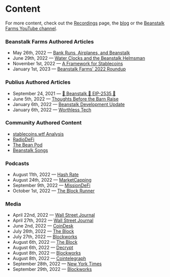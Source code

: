 # Content

For more content, check out the [Recordings](https://community.bean.money/recordings) page, the [blog](https://bean.money/blog) or the [Beanstalk Farms YouTube channel](https://www.youtube.com/c/BeanstalkFarms/videos).&#x20;

### Beanstalk Farms Authored Articles

* May 26th, 2022 — [Bank Runs, Airplanes, and Beanstalk](https://bean.money/blog/bank-runs-airplanes-and-beanstalk)
* June 29th, 2022 — [Water Clocks and the Beanstalk Helmsman](https://bean.money/blog/water-clocks-and-the-beanstalk-helmsman)
* November 1st, 2022 — [A Framework for Stablecoins](https://bean.money/blog/a-framework-for-stablecoins)
* January 1st, 2023 — [Beanstalk Farms' 2022 Roundup](https://bean.money/blog/beanstalk-farms-2022-roundup)

### Publius Authored Articles

* September 24, 2021 — [🌱 Beanstalk 🤝 EIP-2535 💎](https://publius.money/blog/2021-09-24-beanstalk-eip-2535)
* June 5th, 2022 — [Thoughts Before the Barn Raise](https://publius.money/blog/2022-06-05-thoughts-before-the-barn-raise)
* January 6th, 2022 — [Beanstalk Development Update](https://publius.money/blog/2023-01-06-beanstalk-development-update)
* January 6th, 2022 — [Worthless Tech](https://publius.money/blog/2023-01-06-worthless-tech)

### Community Authored Content

* [stablecoins.wtf Analysis](https://stablecoins.wtf/articles/beanstalk-protocol)
* [RadioDeFi](https://www.radio-defi.com/)
* [The Bean Pod](https://www.youtube.com/playlist?list=PLyqLJA5Mbo9a6kL3vhJGM0HtRjqALfoD\_)
* [Beanstalk Songs](https://www.youtube.com/playlist?list=PLyqLJA5Mbo9Y9ZA7m2qip8tdNY37HBAlo)

### Podcasts

* August 11th, 2022 — [Hash Rate](https://www.youtube.com/watch?v=YD08SefiJ8Q)
* August 24th, 2022 — [MarketCapping](https://youtu.be/5LHsIES6THs)
* September 9th, 2022 — [MissionDeFi](https://youtu.be/hotl8RA-IxY)
* October 1st, 2022 — [The Block Runner](https://www.youtube.com/watch?v=8GTXUJV6mLs)

### Media

* April 22nd, 2022 — [Wall Street Journal](https://www.wsj.com/articles/crypto-thieves-get-bolder-by-the-heist-stealing-record-amounts-11650582598)
* April 27th, 2022 — [Wall Street Journal](https://www.wsj.com/articles/hacked-crypto-startups-get-capital-infusions-from-investors-11651053602)
* June 2nd, 2022 — [CoinDesk](https://www.coindesk.com/business/2022/06/02/beanstalk-stablecoin-protocol-barn-raise-aims-to-restore-77m-in-lost-funds/)
* July 26th, 2022 — [The Block](https://www.theblock.co/post/159618/root-raise-beanstalk-stablecoin)
* July 27th, 2022 — [Blockworks](https://blockworks.co/news/hacked-stablecoin-beanstalk-raises-9m-for-market-protocol)
* August 6th, 2022 — [The Block](https://www.theblock.co/post/161915/beanstalk-stablecoin-relaunches-four-months-after-182-million-exploit)
* August 6th, 2022 — [Decrypt](https://decrypt.co/106882/beanstalk-celebrates-anniversary-with-safe-replant-and-unpause-months-after-182m-exploit)
* August 8th, 2022 — [Blockworks](https://blockworks.co/news/algo-stablecoin-protocol-beanstalk-relaunches-following-180m-hack)
* August 8th, 2022 — [Cointelegraph](https://cointelegraph.com/news/once-hacked-for-77m-beanstalk-s-algo-stablecoin-protocol-relaunches)
* September 28th, 2022 — [New York Times](https://www.nytimes.com/2022/09/28/technology/crypto-hacks-defi.html)
* September 29th, 2022 — [Blockworks](https://blockworks.co/news/playing-the-were-not-terra-stablecoin-game)
